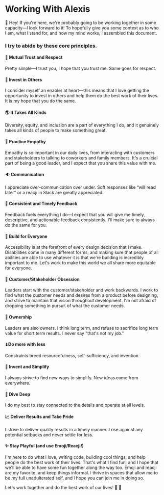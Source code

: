 # Working With Alexis

:wave: Hey! If you're here, we're probably going to be working together in some capacity—I look forward to it! To hopefully give you some context as to who I am, what I stand for, and how my mind works, I assembled this document.

### I try to abide by these core principles.
#### :busts_in_silhouette: Mutual Trust and Respect
Pretty simple—I trust you, I hope that you trust me. Same goes for respect.
#### :information_desk_person: Invest in Others
I consider myself an enabler at heart—this means that I love getting the opportunity to invest in others and help them do the best work of their lives. It is my hope that you do the same.
#### :earth_americas: It Takes All Kinds
Diversity, equity, and inclusion are a part of everything I do, and it genuinely takes all kinds of people to make something great.
#### :bow: Practice Empathy
Empathy is so important in our daily lives, from interacting with customers and stakeholders to talking to coworkers and family members. It's a cruicial part of being a good leader, and I expect that you share this value with me.
#### :sound: Communication
I appreciate over-communication over under. Soft responses like “will read later” or a reacji in Slack are greatly appreciated.
#### :repeat: Consistent and Timely Feedback
Feedback fuels everything I do—I expect that you will give me timely, descriptive, and actionable feedback consistently. I'll make sure to always do the same for you.
#### :milky_way: Build for Everyone
Accessibility is at the forefront of every design decision that I make. Disabilities come in many different forms, and making sure that people of all abilities are able to use whatever it is that we're building is incredibly important to me. Let's work to make this world we all share more equitable for everyone.
#### :office: Customer/Stakeholder Obsession
Leaders start with the customer/stakeholder and work backwards. I work to find what the customer needs and desires from a product before designing, and strive to maintain that vision throughout development. I'm not afraid of dropping something in pursuit of what the customer needs.
#### :key: Ownership
Leaders are also owners. I think long term, and refuse to sacrifice long term value for short term results. I never say "that's not my job."
#### :arrow_double_up: Do more with less
Constraints breed resourcefulness, self-sufficiency, and invention.
#### :microscope: Invent and Simplify
I always strive to find new ways to simplify. New ideas come from everywhere.
#### :ocean: Dive Deep
I do my best to stay connected to the details and operate at all levels.
#### :chart_with_upwards_trend: Deliver Results and Take Pride
I strive to deliver quality results in a timely manner. I rise against any potential setbacks and never settle for less.
#### :sparkles: Stay Playful (and use Emoji/Reacji!)
I'm here to do what I love, writing code, building cool things, and help people do the best work of their lives. That's what I find fun, and I hope that we'll be able to have some fun together along the way too. Emoji and reacji are my favorite, and keep things informal. I thrive in spaces that allow me to be my full unadulterated self, and I hope you can join me in doing so.


Let's work together and do the best work of our lives! :beers: :confetti_ball:
